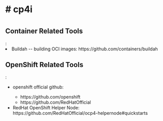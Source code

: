 <h1># cp4i<h1>
<h2>Container Related Tools</h2>:
  <li>Buildah -- building OCI images: https://github.com/containers/buildah</li>

<h2>OpenShift Related Tools</h2>:
  <ul>
    <li>openshift official github:</li>
    <ul>
      <li>https://github.com/openshift</li>
      <li>https://github.com/RedHatOfficial</li>
    </ul>
    <li>RedHat OpenShift Helper Node: https://github.com/RedHatOfficial/ocp4-helpernode#quickstarts</li>
  </ul>
  
